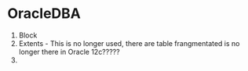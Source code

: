 # OracleDBA


1) Block
2) Extents - This is no longer used, there are table frangmentated is no longer there in Oracle 12c?????
3) 
